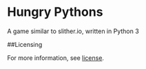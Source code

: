 # Hungry Pythons
A game similar to slither.io, written in Python 3

##Licensing

For more information, see [license](LICENSE.md).
